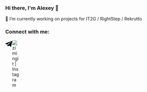 ### Hi there, I'm Alexey 👋

🔭 I’m currently working on projects for IT2G / RightStep / Rekrutto

### Connect with me:

[<img align="left" alt="zimingit | Telegram" width="22px" src="https://github.com/zimingit/zimingit/blob/main/icons/telegram.svg?raw=true" />][telegram]
[<img align="left" alt="zimingit | Instagram" width="22px" src="https://cdn.jsdelivr.net/npm/simple-icons@v3/icons/instagram.svg" />][instagram]
<!--
**zimingit/zimingit** is a ✨ _special_ ✨ repository because its `README.md` (this file) appears on your GitHub profile.

Here are some ideas to get you started:

- 🔭 I’m currently working on ...
- 🌱 I’m currently learning ...
- 👯 I’m looking to collaborate on ...
- 🤔 I’m looking for help with ...
- 💬 Ask me about ...
- 📫 How to reach me: ...
- 😄 Pronouns: ...
- ⚡ Fun fact: ...
-->

[instagram]: https://www.instagram.com/pyksik
[telegram]: https://t.me/martinvc
